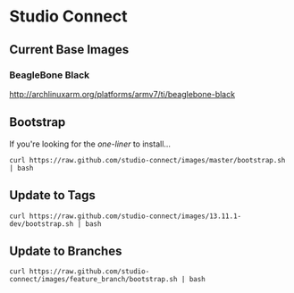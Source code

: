 # Studio Connect

## Current Base Images

### BeagleBone Black

http://archlinuxarm.org/platforms/armv7/ti/beaglebone-black

## Bootstrap

If you're looking for the *one-liner* to install...

```curl https://raw.github.com/studio-connect/images/master/bootstrap.sh | bash```

## Update to Tags

```curl https://raw.github.com/studio-connect/images/13.11.1-dev/bootstrap.sh | bash```

## Update to Branches

```curl https://raw.github.com/studio-connect/images/feature_branch/bootstrap.sh | bash```
